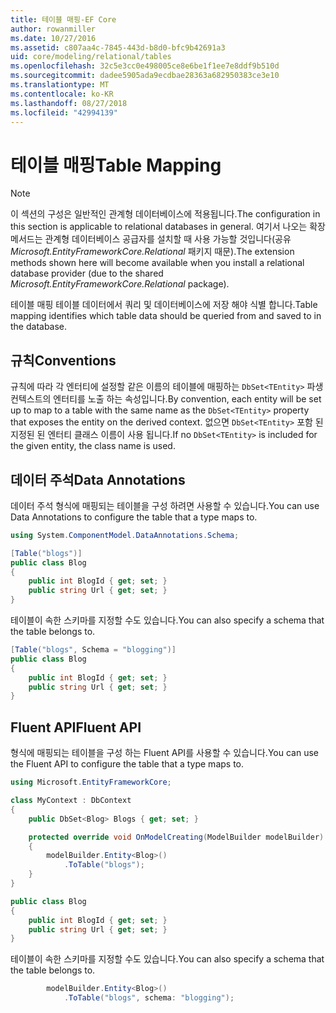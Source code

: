 ```yaml
---
title: 테이블 매핑-EF Core
author: rowanmiller
ms.date: 10/27/2016
ms.assetid: c807aa4c-7845-443d-b8d0-bfc9b42691a3
uid: core/modeling/relational/tables
ms.openlocfilehash: 32c5e3cc0e498005ce8e6be1f1ee7e8ddf9b510d
ms.sourcegitcommit: dadee5905ada9ecdbae28363a682950383ce3e10
ms.translationtype: MT
ms.contentlocale: ko-KR
ms.lasthandoff: 08/27/2018
ms.locfileid: "42994139"
---
```

# <a name="table-mapping"></a><span data-ttu-id="2caf5-102">테이블 매핑</span><span class="sxs-lookup"><span data-stu-id="2caf5-102">Table Mapping</span></span>

> [!NOTE]  
> <span data-ttu-id="2caf5-103">이 섹션의 구성은 일반적인 관계형 데이터베이스에 적용됩니다.</span><span class="sxs-lookup"><span data-stu-id="2caf5-103">The configuration in this section is applicable to relational databases in general.</span></span> <span data-ttu-id="2caf5-104">여기서 나오는 확장 메서드는 관계형 데이터베이스 공급자를 설치할 때 사용 가능할 것입니다(공유 *Microsoft.EntityFrameworkCore.Relational* 패키지 때문).</span><span class="sxs-lookup"><span data-stu-id="2caf5-104">The extension methods shown here will become available when you install a relational database provider (due to the shared *Microsoft.EntityFrameworkCore.Relational* package).</span></span>

<span data-ttu-id="2caf5-105">테이블 매핑 테이블 데이터에서 쿼리 및 데이터베이스에 저장 해야 식별 합니다.</span><span class="sxs-lookup"><span data-stu-id="2caf5-105">Table mapping identifies which table data should be queried from and saved to in the database.</span></span>

## <a name="conventions"></a><span data-ttu-id="2caf5-106">규칙</span><span class="sxs-lookup"><span data-stu-id="2caf5-106">Conventions</span></span>

<span data-ttu-id="2caf5-107">규칙에 따라 각 엔터티에 설정할 같은 이름의 테이블에 매핑하는 `DbSet<TEntity>` 파생 컨텍스트의 엔터티를 노출 하는 속성입니다.</span><span class="sxs-lookup"><span data-stu-id="2caf5-107">By convention, each entity will be set up to map to a table with the same name as the `DbSet<TEntity>` property that exposes the entity on the derived context.</span></span> <span data-ttu-id="2caf5-108">없으면 `DbSet<TEntity>` 포함 된 지정된 된 엔터티 클래스 이름이 사용 됩니다.</span><span class="sxs-lookup"><span data-stu-id="2caf5-108">If no `DbSet<TEntity>` is included for the given entity, the class name is used.</span></span>

## <a name="data-annotations"></a><span data-ttu-id="2caf5-109">데이터 주석</span><span class="sxs-lookup"><span data-stu-id="2caf5-109">Data Annotations</span></span>

<span data-ttu-id="2caf5-110">데이터 주석 형식에 매핑되는 테이블을 구성 하려면 사용할 수 있습니다.</span><span class="sxs-lookup"><span data-stu-id="2caf5-110">You can use Data Annotations to configure the table that a type maps to.</span></span>

``` csharp
using System.ComponentModel.DataAnnotations.Schema;
```
``` csharp
[Table("blogs")]
public class Blog
{
    public int BlogId { get; set; }
    public string Url { get; set; }
}
```

<span data-ttu-id="2caf5-111">테이블이 속한 스키마를 지정할 수도 있습니다.</span><span class="sxs-lookup"><span data-stu-id="2caf5-111">You can also specify a schema that the table belongs to.</span></span>

``` csharp
[Table("blogs", Schema = "blogging")]
public class Blog
{
    public int BlogId { get; set; }
    public string Url { get; set; }
}
```

## <a name="fluent-api"></a><span data-ttu-id="2caf5-112">Fluent API</span><span class="sxs-lookup"><span data-stu-id="2caf5-112">Fluent API</span></span>

<span data-ttu-id="2caf5-113">형식에 매핑되는 테이블을 구성 하는 Fluent API를 사용할 수 있습니다.</span><span class="sxs-lookup"><span data-stu-id="2caf5-113">You can use the Fluent API to configure the table that a type maps to.</span></span>

``` csharp
using Microsoft.EntityFrameworkCore;
```
``` csharp
class MyContext : DbContext
{
    public DbSet<Blog> Blogs { get; set; }

    protected override void OnModelCreating(ModelBuilder modelBuilder)
    {
        modelBuilder.Entity<Blog>()
            .ToTable("blogs");
    }
}

public class Blog
{
    public int BlogId { get; set; }
    public string Url { get; set; }
}
```

<span data-ttu-id="2caf5-114">테이블이 속한 스키마를 지정할 수도 있습니다.</span><span class="sxs-lookup"><span data-stu-id="2caf5-114">You can also specify a schema that the table belongs to.</span></span>

<!-- [!code-csharp[Main](samples/core/relational/Modeling/FluentAPI/Samples/Relational/TableAndSchema.cs?highlight=2)] -->
``` csharp
        modelBuilder.Entity<Blog>()
            .ToTable("blogs", schema: "blogging");
```
